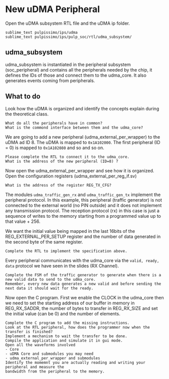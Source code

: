 # New uDMA Peripheral

Open the uDMA subsystem RTL file and the uDMA ip folder.

```
sublime_text pulpissimo/ips/udma
sublime_text pulpissimo/ips/pulp_soc/rtl/udma_subsystem/
```

## udma_subsystem

udma_subsystem is instantiated in the peripheral subsystem (soc_peripheral) and contains
all the peripherals needed by the chip, it defines the IDs of those and connect them to the
udma_core.
It also generates events coming from peripherals.


## What to do

Look how the uDMA is organized and identify the concepts explain during the theoretical class.

```
What do all the peripherals have in common?
What is the commond interface between them and the udma_core?
```

We are going to add a new peripheral (udma_external_per_wrapper) to the uDMA ad ID 8.
The uDMA is mapped to `0x1A102000`.
The first peripheral (ID = 0) is mapped to `0x1A102080` and so and so on.

```
Please complete the RTL to connect it to the udma_core.
What is the address of the new peripheral (ID=8) ?
```

Now open the udma_external_per_wrapper and see how it is organized.
Open the configuration registers (udma_external_per_reg_if.sv)

```
What is the address of the register REG_TX_CFG?
```

The modules `udma_traffic_gen_rx` and `udma_traffic_gen_tx` implement the peripheral protocol.
In this example, this peripheral (traffic generator) is not connected to the external world (no PIN outside)
and it does not implement any transmission protocol.
The reception protocol (rx) in this case is just a sequence of writes to the memory starting from a programmed
value up to that value + 256.

We want the initial value being mapped in the last 16bits of the REG_EXTERNAL_PER_SETUP register and the
number of data generated in the second byte of the same register.

```
Complete the RTL to implement the specification above.
```

Every peripheral communicates with the udma_core via the `valid, ready, data` protocol we have seen in the slides (RX Channel).


```
Complete the FSM of the traffic generator to generate when there is a new valid data to send to the udma_core.
Remember, every new data generates a new valid and before sending the next data it should wait for the ready.
```

Now open the C program. First we enable the CLOCK in the udma_core then we need to set the starting address of our
buffer in memory in REG_RX_SADDR, the number of bytes to transfer in REG_RX_SIZE and set the initial value (can be 0)
and the number of elements.


```
Complete the C program to add the missing instructions.
Look at the RTL peripheral, how does the programmer now when the transfer is finished?
Implement a mechanism to wait the transfer to be done.
Compile the application and simulate it in gui mode.
Open all the waveforms involved
- Core
- uDMA Core and submodules you may need
- udma_external_per_wrapper and submodules
Identify the momemnt you are actually reading and writing your peripheral and measure the
bandwidth from the peripheral to the memory.
```


